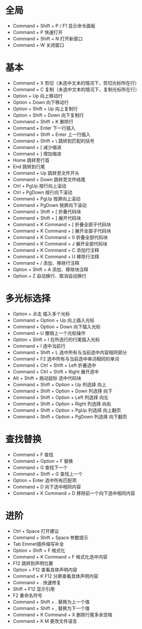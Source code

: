 # 全局
- Command + Shift + P / F1 显示命令面板
- Command + P 快速打开
- Command + Shift + N 打开新窗口
- Command + W 关闭窗口
# 基本
- Command + X 剪切（未选中文本的情况下，剪切光标所在行）
- Command + C 复制（未选中文本的情况下，复制光标所在行）
- Option + Up 向上移动行
- Option + Down 向下移动行
- Option + Shift + Up 向上复制行
- Option + Shift + Down 向下复制行
- Command + Shift + K 删除行
- Command + Enter 下一行插入
- Command + Shift + Enter 上一行插入
- Command + Shift + \ 跳转到匹配的括号
- Command + [ 减少缩进
- Command + ] 增加缩进
- Home 跳转至行首
- End 跳转到行尾
- Command + Up 跳转至文件开头
- Command + Down 跳转至文件结尾
- Ctrl + PgUp 按行向上滚动
- Ctrl + PgDown 按行向下滚动
- Command + PgUp 按屏向上滚动
- Command + PgDown 按屏向下滚动
- Command + Shift + [ 折叠代码块
- Command + Shift + ] 展开代码块
- Command + K Command + [ 折叠全部子代码块
- Command + K Command + ] 展开全部子代码块
- Command + K Command + 0 折叠全部代码块
- Command + K Command + J 展开全部代码块
- Command + K Command + C 添加行注释
- Command + K Command + U 移除行注释
- Command + / 添加、移除行注释
- Option + Shift + A 添加、移除块注释
- Option + Z 自动换行、取消自动换行

# 多光标选择
- Option + 点击 插入多个光标
- Command + Option + Up 向上插入光标
- Command + Option + Down 向下插入光标
- Command + U 撤销上一个光标操作
- Option + Shift + I 在所选行的行尾插入光标
- Command + I 选中当前行
- Command + Shift + L 选中所有与当前选中内容相同部分
- Command + F2 选中所有与当前选中单词相同的单词
- Command + Ctrl + Shift + Left 折叠选中
- Command + Ctrl + Shift + Right 展开选中
- Alt + Shift + 拖动鼠标 选中代码块
- Command + Shift + Option + Up 列选择 向上
- Command + Shift + Option + Down 列选择 向下
- Command + Shift + Option + Left 列选择 向左
- Command + Shift + Option + Right 列选择 向右
- Command + Shift + Option + PgUp 列选择 向上翻页
- Command + Shift + Option + PgDown 列选择 向下翻页
# 查找替换
- Command + F 查找
- Command + Option + F 替换
- Command + G 查找下一个
- Command + Shift + G 查找上一个
- Option + Enter 选中所有匹配项
- Command + D 向下选中相同内容
- Command + K Command + D 移除前一个向下选中相同内容
# 进阶
- Ctrl + Space 打开建议
- Command + Shift + Space 参数提示
- Tab Emmet插件缩写补全
- Option + Shift + F 格式化
- Command + K Command + F 格式化选中内容
- F12 跳转到声明位置
- Option + F12 查看具体声明内容
- Command + K F12 分屏查看具体声明内容
- Command + . 快速修复
- Shift + F12 显示引用
- F2 重命名符号
- Command + Shift + . 替换为上一个值
- Command + Shift + , 替换为下一个值
- Command + K Command + X 删除行尾多余空格
- Command + K M 更改文件语言